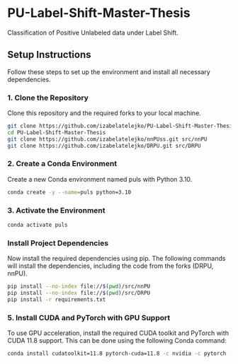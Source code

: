 # PU-Label-Shift-Master-Thesis

Classification of Positive Unlabeled data under Label Shift.

## Setup Instructions

Follow these steps to set up the environment and install all necessary dependencies.

### 1. Clone the Repository

Clone this repository and the required forks to your local machine.

```bash
git clone https://github.com/izabelatelejko/PU-Label-Shift-Master-Thesis.git
cd PU-Label-Shift-Master-Thesis
git clone https://github.com/izabelatelejko/nnPUss.git src/nnPU
git clone https://github.com/izabelatelejko/DRPU.git src/DRPU
```

### 2. Create a Conda Environment

Create a new Conda environment named puls with Python 3.10.

```bash
conda create -y --name=puls python=3.10
```

### 3. Activate the Environment

```bash
conda activate puls
```

### Install Project Dependencies

Now install the required dependencies using pip. The following commands will install the dependencies, including the code from the forks (DRPU, nnPU).

```bash
pip install --no-index file://$(pwd)/src/nnPU
pip install --no-index file://$(pwd)/src/DRPU
pip install -r requirements.txt
```

### 5.  Install CUDA and PyTorch with GPU Support

To use GPU acceleration, install the required CUDA toolkit and PyTorch with CUDA 11.8 support. This can be done using the following Conda command:

```bash
conda install cudatoolkit=11.8 pytorch-cuda=11.8 -c nvidia -c pytorch -c conda-forge
```
